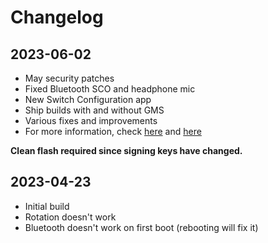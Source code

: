 # Changelog

## 2023-06-02
- May security patches
- Fixed Bluetooth SCO and headphone mic
- New Switch Configuration app
- Ship builds with and without GMS
- Various fixes and improvements
- For more information, check [here](https://wiki.switchroot.org/en/Android/Setup-11#Switch-Configuration-App) and [here](https://discord.com/channels/521977609182117891/572065430089498644/1114072363374477343)

**Clean flash required since signing keys have changed.**

## 2023-04-23
- Initial build
- Rotation doesn't work
- Bluetooth doesn't work on first boot (rebooting will fix it)
